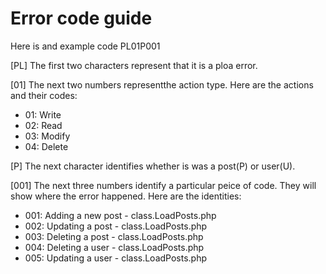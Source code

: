 Error code guide
================

Here is and example code
PL01P001

[PL] The first two characters represent that it is  a ploa error. 

[01] The next two numbers representthe action type. Here are the actions and their codes:

- 01: Write
- 02: Read
- 03: Modify
- 04: Delete

[P] The next character identifies whether is was a post(P) or user(U).

[001] The next three numbers identify a particular peice  of code. They will show where the error happened. Here are the identities:

- 001: Adding a new post - class.LoadPosts.php
- 002: Updating a post - class.LoadPosts.php
- 003: Deleting a post - class.LoadPosts.php
- 004: Deleting a user - class.LoadPosts.php
- 005: Updating a user - class.LoadPosts.php
